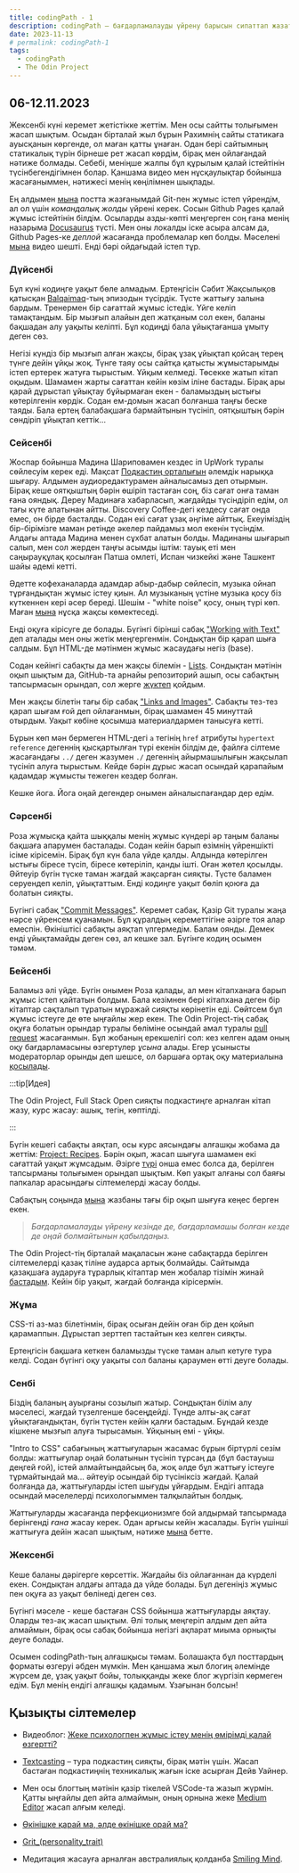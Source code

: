 ```yaml
---
title: codingPath - 1
description: codingPath – бағдарламалауды үйрену барысын сипаттап жазатын постарды біріктіретін тег. Бағдарламалауды өздігінен үйреніп жүрген адамдарға пайдалы болуы мүмкін.
date: 2023-11-13
# permalink: codingPath-1
tags:
  - codingPath
  - The Odin Project
---
```


## 06-12.11.2023

Жексенбі күні керемет жетістікке жеттім. Мен осы сайтты толығымен жасап шықтым. Осыдан бірталай жыл бұрын Рахимнің сайты статикаға ауысқанын көргенде, ол маған қатты ұнаған. Одан бері сайтымның статикалық түрін бірнеше рет жасап көрдім, бірақ мен ойлағандай нәтиже болмады. Себебі, меніңше жалпы бұл құрылым қалай істейтінін түсінбегендігімнен болар. Қаншама видео мен нұсқаулықтар бойынша жасағаныммен, нәтижесі менің көңілімнен шықпады.

Ең алдымен [мына](https://yeldar.org/blog/2023/11/01/git-for-book-writing) постта жазғанымдай Git-пен жұмыс істеп үйрендім, ал ол үшін _командалық жолды_ үйрені керек. Сосын Github Pages қалай жұмыс істейтінін білдім. Осыларды азды-көпті меңгерген соң ғана менің назарыма [Docusaurus](https://docusaurus.io/) түсті. Мен оны локалды іске асыра алсам да, Github Pages-ке _деплой_ жасағанда проблемалар көп болды. Мәселені [мына](https://www.youtube.com/watch?v=I-hYKNgaMmE) видео шешті. Енді бәрі ойдағыдай істеп тұр.

<!--truncate-->

### Дүйсенбі

Бұл күні кодиңге уақыт бөле алмадым. Ертеңгісін Сәбит Жақсылықов қатысқан [Balqaimaq](https://balqaimaq.podcasting.center/)-тың эпизодын түсірдік. Түсте жаттығу залына бардым. Тренермен бір сағаттай жұмыс істедік. Үйге келіп тамақтандым. Бір мызғып алайын деп жатқаным сол екен, баланы бақшадан алу уақыты келіпті. Бұл кодиңді бала ұйықтағанша ұмыту деген сөз.

Негізі күндіз бір мызғып алған жақсы, бірақ ұзақ ұйықтап қойсаң терең түнге дейін ұйқы жоқ. Түнге таяу осы сайтқа қатысты жұмыстарымды істеп ертерек жатуға тырыстым. Ұйқым келмеді. Төсекке жатып кітап оқыдым. Шамамен жарты сағаттан кейін көзім іліне бастады. Бірақ ары қарай дұрыстап ұйықтау бұйырмаған екен - баламыздың ыстығы көтерілгенін көрдік. Содан ем-домын жасап болғанша таңғы беске таяды. Бала ертең балабақшаға бармайтынын түсініп, оятқыштың бәрін сөндіріп ұйықтап кеттік...

### Сейсенбі

Жоспар бойынша Мадина Шариповамен кездес іп UpWork туралы сөйлесуім керек еді. Мақсат [Подкастиң орталығын](https://podcasting.center/) әлемдік нарыққа шығару. Алдымен аудиоредактурамен айналысамыз деп отырмын. Бірақ кеше оятқыштың бәрін өшіріп тастаған соң, біз сағат онға таман ғана ояндық. Дереу Мадинаға хабарласып, жағдайды түсіндіріп едім, ол тағы күте алатынан айтты. Discovery Coffee-дегі кездесу сағат онда емес, он бірде басталды. Содан екі сағат ұзақ әңгіме айттық. Екеуіміздің бір-бірімізге маман ретінде әкелер пайдамыз мол екенін түсіндім. Алдағы аптада Мадина менен сұхбат алатын болды. Мадинаны шығарып салып, мен сол жерден таңғы асымды іштім: тауық еті мен саңырауқұлақ қосылған Патша омлеті, Испан чизкейкі және Ташкент шайы әдемі кетті.

Әдетте кофеханаларда адамдар абыр-дабыр сөйлесіп, музыка ойнап тұрғандықтан жұмыс істеу қиын. Ал музыканың үстіне музыка қосу біз күткеннен кері әсер береді. Шешім - "white noise" қосу, оның түрі көп. Маған [мына](https://www.youtube.com/watch?v=nMfPqeZjc2c) нұсқа жақсы көмектеседі.

Енді оқуға кірісуге де болады. Бүгінгі бірінші сабақ ["Working with Text"](https://www.theodinproject.com/lessons/foundations-working-with-text) деп аталады мен оны жетік меңгергенмін. Сондықтан бір қарап шыға салдым. Бұл HTML-де мәтінмен жұмыс жасаудағы негіз (base).

Содан кейінгі сабақты да мен жақсы білемін - [Lists](https://www.theodinproject.com/lessons/foundations-lists). Сондықтан мәтінін оқып шықтым да, GitHub-та арнайы репозиторий ашып, осы сабақтың тапсырмасын орындап, сол жерге [жүктеп](https://yeldar.org/TOP/foundations/lia/lists.html) қойдым.

Мен жақсы білетін тағы бір сабақ ["Links and Images"](https://www.theodinproject.com/lessons/foundations-links-and-images). Сабақты тез-тез қарап шығам ғой деп ойлағанмын, бірақ шамамен 45 минуттай отырдым. Уақыт көбіне қосымша материалдармен танысуға кетті.

Бұрын көп мән бермеген HTML-дегі `a` тегінің `href` атрибуты `hypertext reference` дегеннің қысқартылған түрі екенін білдім де, файлға сілтеме жасағандағы `../` деген жазумен `./` дегеннің айырмашылығын жақсылап түсініп алуға тырыстым. Кейде бәрін дұрыс жасап осындай қарапайым қадамдар жұмысты тежеген кездер болған.

Кешке йога. Йога оңай дегендер онымен айналыспағандар дер едім.

### Сәрсенбі

Роза жұмысқа қайта шыққалы менің жұмыс күндері әр таңым баланы бақшаға апарумен басталады. Содан кейін барып өзімнің үйреншікті ісіме кірісемін. Бірақ бұл күн бала үйде қалды. Алдында көтерілген ыстығы біресе түсіп, біресе көтеріліп, қанды ішті. Оған жөтел қосылды. Әйтеуір бүгін түске таман жағдай жақсарған сияқты. Түсте баламен серуендеп келіп, ұйықтаттым. Енді кодиңге уақыт бөліп қоюға да болатын сияқты.

Бүгінгі сабақ ["Commit Messages"](https://www.theodinproject.com/lessons/foundations-commit-messages). Керемет сабақ. Қазір Git туралы жаңа нәрсе үйренсем қуанамын. Бұл құралдың кереметтігіне әзірге тоя алар емеспін. Өкініштісі сабақты аяқтап үлгермедім. Балам оянды. Демек енді ұйықтамайды деген сөз, ал кешке зал. Бүгінге кодиң осымен тәмәм.

### Бейсенбі

Баламыз әлі үйде. Бүгін онымен Роза қалады, ал мен кітапханаға барып жұмыс істеп қайтатын болдым. Бала кезімнен бері кітапхана деген бір кітаптар сақталып тұратын мұражай сияқты көрінетін еді. Сөйтсем бұл жұмыс істеуге де өте ыңғайлы жер екен. The Odin Project-тің сабақ оқуға болатын орындар туралы бөліміне осындай амал туралы [pull request](https://github.com/TheOdinProject/curriculum/pull/26477/commits/220a61968278848b7a6f794948efbdc288f18bfb) жасағанмын. Бұл жобаның ерекшелігі сол: кез келген адам оның оқу бағдарламасыны өзгертулер _ұсына_ алады. Егер ұсынысты модераторлар орынды деп шешсе, ол баршаға ортақ оқу материалына [қосылады](https://www.theodinproject.com/lessons/foundations-motivation-and-mindset#physical-distractions).

:::tip[Идея]

The Odin Project, Full Stack Open сияқты подкастиңге арналған кітап жазу, курс жасау: ашық, тегін, көптілді.

:::

Бүгін кешегі сабақты аяқтап, осы курс аясындағы алғашқы жобама да жеттім: [Project: Recipes](https://www.theodinproject.com/lessons/foundations-recipes). Бәрін оқып, жасап шығуға шамамен екі сағаттай уақыт жұмсадым. Әзірге [түрі](https://yeldar.org/TOP/foundations/odin-recipes/) онша емес болса да, берілген тапсырманы толығымен орындап шықтым. Көп уақыт алғаны сол баяғы папкалар арасындағы сілтемелерді жасау болды.

Сабақтың соңында [мына](https://dev.to/theodinproject/becoming-a-top-success-story-mindset-3dp2) жазбаны тағы бір оқып шығуға кеңес берген екен.

> _Бағдарламалауды үйрену кезінде де, бағдарламашы болған кезде де оңай болмайтынын қабылдаңыз._

The Odin Project-тің бірталай мақаласын және сабақтарда берілген сілтемелерді қазақ тіліне аударса артық болмайды. Сайтымда қазақшаға аударуға тұрарлық кітаптар мен жобалар тізімін жинай [бастадым](/translate). Кейін бір уақыт, жағдай болғанда кірісермін.

### Жұма

CSS-ті аз-маз білетінмін, бірақ осыған дейін оған бір ден қойып қарамаппын. Дұрыстап зерттеп тастайтын кез келген сияқты.

Ертеңгісін бақшаға кеткен баламызды түске таман алып кетуге тура келді. Содан бүгінгі оқу уақыты сол баланы қараумен өтті деуге болады.

### Сенбі

Біздің баланың ауырғаны созылып жатыр. Сондықтан білім алу мәселесі, жағдай түзелгенше бәсеңдейді. Түнде алты-ақ сағат ұйықтағандықтан, бүгін түстен кейін қалғи бастадым. Бұндай кезде кішкене мызғып алуға тырысамын. Ұйқының емі - ұйқы.

"Intro to CSS" сабағының жаттығуларын жасамас бұрын біртүрлі сезім болды: жаттығулар оңай болатынын түсініп тұрсаң да (бұл бастауыш деңгей ғой), істей алмайтындайсың ба, жоқ әлде бұл жаттығу істеуге тұрмайтындай ма... әйтеуір осындай бір түсініксіз жағдай. Қалай болғанда да, жаттығуларды істеп шығуды ұйғардым. Ендігі аптада осындай мәселелерді психологыммен талқылайтын болдық.

Жаттығуларды жасағанда перфекционизмге бой алдырмай тапсырмада берінгенді _ғана_ жасау керек. Одан арғысы кейін жасалады. Бүгін үшінші жаттығуға дейін жасап шықтым, нәтиже [мына](https://yeldar.org/TOP/foundations/intro-css/) бетте.

### Жексенбі

Кеше баланы дәрігерге көрсеттік. Жағдайы біз ойлағаннан да күрделі екен. Сондықтан алдағы аптада да үйде болады. Бұл дегеніңіз жұмыс пен оқуға аз уақыт бөлінеді деген сөз.

Бүгінгі мәселе - кеше бастаған CSS бойынша жаттығуларды аяқтау. Оларды тез-ақ жасап шықтым. Әлі толық меңгеріп алдым деп айта алмаймын, бірақ осы сабақ бойынша негізгі ақпарат миыма орнықты деуге болады.

Осымен codingPath-тың алғашқысы тәмам. Болашақта бұл посттардың форматы өзгеруі әбден мүмкін. Мен қаншама жыл блогиң әлемінде жүрсем де, ұзақ уақыт бойы, толыққанды жеке блог жүргізіп көрмеген едім. Бұл менің ендігі алғашқы қадамым. Ұзағынан болсын!

## Қызықты сілтемелер

- Видеоблог: [Жеке психологпен жұмыс істеу менің өмірімді қалай өзгертті?](https://www.youtube.com/watch?v=hSTqxp-QwGs)

- [Textcasting](http://textcasting.org/) – тура подкастиң сияқты, бірақ мәтін үшін. Жасап бастаған подкастиңнің техникалық жағын іске асырған Дейв Уайнер.

- Мен осы блогтың мәтінін қазір тікелей VSCode-та жазып жүрмін. Қатты ыңғайлы деп айта алмаймын, оның орнына жеке [Мedium Editor](https://yabwe.github.io/medium-editor/) жасап алғым келеді.

- [Өкінішке қарай ма, әлде өкінішке орай ма?](https://kitap.kz/music/9/83-durys-soyleyik-3)

- [Grit\_(personality_trait)](<https://en.wikipedia.org/wiki/Grit_(personality_trait)>)

- Медитация жасауға арналған австралиялық қолданба [Smiling Mind](https://www.smilingmind.com.au/).
